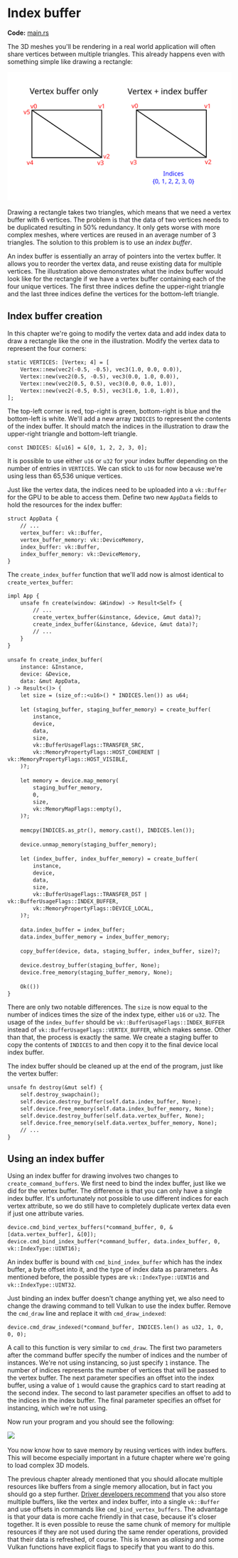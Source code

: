 # Index buffer

**Code:** [main.rs](https://github.com/KyleMayes/vulkanalia/tree/master/tutorial/src/20_index_buffer.rs)

The 3D meshes you'll be rendering in a real world application will often share vertices between multiple triangles. This already happens even with something simple like drawing a rectangle:

![](../images/vertex_vs_index.svg)

Drawing a rectangle takes two triangles, which means that we need a vertex buffer with 6 vertices. The problem is that the data of two vertices needs to be duplicated resulting in 50% redundancy. It only gets worse with more complex meshes, where vertices are reused in an average number of 3 triangles. The solution to this problem is to use an *index buffer*.

An index buffer is essentially an array of pointers into the vertex buffer. It allows you to reorder the vertex data, and reuse existing data for multiple vertices. The illustration above demonstrates what the index buffer would look like for the rectangle if we have a vertex buffer containing each of the four unique vertices. The first three indices define the upper-right triangle and the last three indices define the vertices for the bottom-left triangle.

## Index buffer creation

In this chapter we're going to modify the vertex data and add index data to draw a rectangle like the one in the illustration. Modify the vertex data to represent the four corners:

```rust,noplaypen
static VERTICES: [Vertex; 4] = [
    Vertex::new(vec2(-0.5, -0.5), vec3(1.0, 0.0, 0.0)),
    Vertex::new(vec2(0.5, -0.5), vec3(0.0, 1.0, 0.0)),
    Vertex::new(vec2(0.5, 0.5), vec3(0.0, 0.0, 1.0)),
    Vertex::new(vec2(-0.5, 0.5), vec3(1.0, 1.0, 1.0)),
];
```

The top-left corner is red, top-right is green, bottom-right is blue and the bottom-left is white. We'll add a new array `INDICES` to represent the contents of the index buffer. It should match the indices in the illustration to draw the upper-right triangle and bottom-left triangle.

```rust,noplaypen
const INDICES: &[u16] = &[0, 1, 2, 2, 3, 0];
```

It is possible to use either `u16` or `u32` for your index buffer depending on the number of entries in `VERTICES`. We can stick to `u16` for now because we're using less than 65,536 unique vertices.

Just like the vertex data, the indices need to be uploaded into a `vk::Buffer` for the GPU to be able to access them. Define two new `AppData` fields to hold the resources for the index buffer:

```rust,noplaypen
struct AppData {
    // ...
    vertex_buffer: vk::Buffer,
    vertex_buffer_memory: vk::DeviceMemory,
    index_buffer: vk::Buffer,
    index_buffer_memory: vk::DeviceMemory,
}
```

The `create_index_buffer` function that we'll add now is almost identical to `create_vertex_buffer`:

```rust,noplaypen
impl App {
    unsafe fn create(window: &Window) -> Result<Self> {
        // ...
        create_vertex_buffer(&instance, &device, &mut data)?;
        create_index_buffer(&instance, &device, &mut data)?;
        // ...
    }
}

unsafe fn create_index_buffer(
    instance: &Instance,
    device: &Device,
    data: &mut AppData,
) -> Result<()> {
    let size = (size_of::<u16>() * INDICES.len()) as u64;

    let (staging_buffer, staging_buffer_memory) = create_buffer(
        instance,
        device,
        data,
        size,
        vk::BufferUsageFlags::TRANSFER_SRC,
        vk::MemoryPropertyFlags::HOST_COHERENT | vk::MemoryPropertyFlags::HOST_VISIBLE,
    )?;

    let memory = device.map_memory(
        staging_buffer_memory,
        0,
        size,
        vk::MemoryMapFlags::empty(),
    )?;

    memcpy(INDICES.as_ptr(), memory.cast(), INDICES.len());

    device.unmap_memory(staging_buffer_memory);

    let (index_buffer, index_buffer_memory) = create_buffer(
        instance,
        device,
        data,
        size,
        vk::BufferUsageFlags::TRANSFER_DST | vk::BufferUsageFlags::INDEX_BUFFER,
        vk::MemoryPropertyFlags::DEVICE_LOCAL,
    )?;

    data.index_buffer = index_buffer;
    data.index_buffer_memory = index_buffer_memory;

    copy_buffer(device, data, staging_buffer, index_buffer, size)?;

    device.destroy_buffer(staging_buffer, None);
    device.free_memory(staging_buffer_memory, None);

    Ok(())
}
```

There are only two notable differences. The `size` is now equal to the number of indices times the size of the index type, either `u16` or `u32`. The usage of the `index_buffer` should be `vk::BufferUsageFlags::INDEX_BUFFER` instead of `vk::BufferUsageFlags::VERTEX_BUFFER`, which makes sense. Other than that, the process is exactly the same. We create a staging buffer to copy the contents of `INDICES` to and then copy it to the final device local index buffer.

The index buffer should be cleaned up at the end of the program, just like the vertex buffer:

```rust,noplaypen
unsafe fn destroy(&mut self) {
    self.destroy_swapchain();
    self.device.destroy_buffer(self.data.index_buffer, None);
    self.device.free_memory(self.data.index_buffer_memory, None);
    self.device.destroy_buffer(self.data.vertex_buffer, None);
    self.device.free_memory(self.data.vertex_buffer_memory, None);
    // ...
}
```

## Using an index buffer

Using an index buffer for drawing involves two changes to `create_command_buffers`. We first need to bind the index buffer, just like we did for the vertex buffer. The difference is that you can only have a single index buffer. It's unfortunately not possible to use different indices for each vertex attribute, so we do still have to completely duplicate vertex data even if just one attribute varies.

```rust,noplaypen
device.cmd_bind_vertex_buffers(*command_buffer, 0, &[data.vertex_buffer], &[0]);
device.cmd_bind_index_buffer(*command_buffer, data.index_buffer, 0, vk::IndexType::UINT16);
```

An index buffer is bound with `cmd_bind_index_buffer` which has the index buffer, a byte offset into it, and the type of index data as parameters. As mentioned before, the possible types are `vk::IndexType::UINT16` and `vk::IndexType::UINT32`.

Just binding an index buffer doesn't change anything yet, we also need to change the drawing command to tell Vulkan to use the index buffer. Remove the `cmd_draw` line and replace it with `cmd_draw_indexed`:

```rust,noplaypen
device.cmd_draw_indexed(*command_buffer, INDICES.len() as u32, 1, 0, 0, 0);
```

A call to this function is very similar to `cmd_draw`. The first two parameters after the command buffer specify the number of indices and the number of instances. We're not using instancing, so just specify `1` instance. The number of indices represents the number of vertices that will be passed to the vertex buffer. The next parameter specifies an offset into the index buffer, using a value of `1` would cause the graphics card to start reading at the second index. The second to last parameter specifies an offset to add to the indices in the index buffer. The final parameter specifies an offset for instancing, which we're not using.

Now run your program and you should see the following:

![](../images/indexed_rectangle.png)

You now know how to save memory by reusing vertices with index buffers. This will become especially important in a future chapter where we're going to load complex 3D models.

The previous chapter already mentioned that you should allocate multiple resources like buffers from a single memory allocation, but in fact you should go a step further. [Driver developers recommend](https://developer.nvidia.com/vulkan-memory-management) that you also store multiple buffers, like the vertex and index buffer, into a single `vk::Buffer` and use offsets in commands like `cmd_bind_vertex_buffers`. The advantage is that your data is more cache friendly in that case, because it's closer together. It is even possible to reuse the same chunk of memory for multiple resources if they are not used during the same render operations, provided that their data is refreshed, of course. This is known as *aliasing* and some Vulkan functions have explicit flags to specify that you want to do this.
